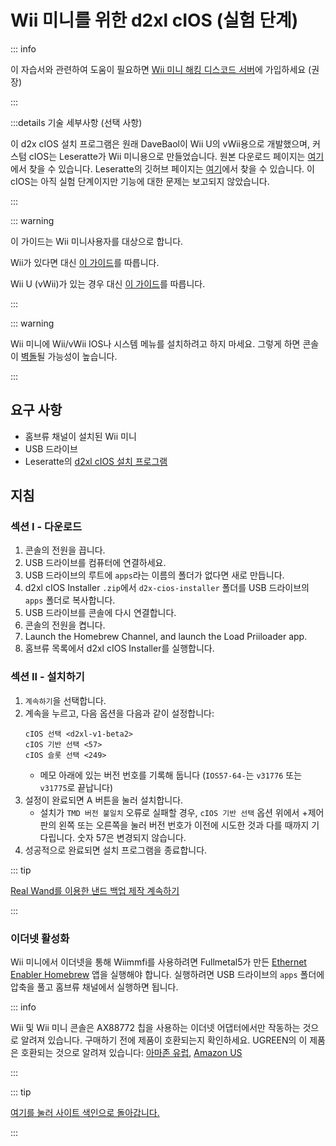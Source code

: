 # Wii 미니를 위한 d2xl cIOS (실험 단계)

::: info

이 자습서와 관련하여 도움이 필요하면 [Wii 미니 해킹 디스코드 서버](https://discord.gg/6ryxnkS)에 가입하세요 (권장)

:::

:::details 기술 세부사항 (선택 사항)

이 d2x cIOS 설치 프로그램은 원래 DaveBaol이 Wii U의 vWii용으로 개발했으며, 커스텀 cIOS는 Leseratte가 Wii 미니용으로 만들었습니다. 원본 다운로드 페이지는 [여기](https://wii.leseratte10.de/d2xl-cIOS/)에서 찾을 수 있습니다. Leseratte의 깃허브 페이지는 [여기](https://github.com/Leseratte10/d2xl-cios)에서 찾을 수 있습니다. 이 cIOS는 아직 실험 단계이지만 기능에 대한 문제는 보고되지 않았습니다.

:::

::: warning

이 가이드는 Wii 미니사용자를 대상으로 합니다.

Wii가 있다면 대신 [이 가이드](cios)를 따릅니다.

Wii U (vWii)가 있는 경우 대신 [이 가이드](cios-vwii)를 따릅니다.

:::

::: warning

Wii 미니에 Wii/vWii IOS나 시스템 메뉴를 설치하려고 하지 마세요. 그렇게 하면 콘솔이 [벽돌](bricks#ios-brick)될 가능성이 높습니다.

:::

## 요구 사항

- 홈브류 채널이 설치된 Wii 미니
- USB 드라이브
- Leseratte의 [d2xl cIOS 설치 프로그램](/assets/files/d2xl_wii_mini_cIOS_installer_v1_beta2.zip)

## 지침

### 섹션 I - 다운로드

1. 콘솔의 전원을 끕니다.
2. USB 드라이브를 컴퓨터에 연결하세요.
3. USB 드라이브의 루트에 `apps`라는 이름의 폴더가 없다면 새로 만듭니다.
4. d2xl cIOS Installer `.zip`에서 `d2x-cios-installer` 폴더를 USB 드라이브의 `apps` 폴더로 복사합니다.
5. USB 드라이브를 콘솔에 다시 연결합니다.
6. 콘솔의 전원을 켭니다.
7. Launch the Homebrew Channel, and launch the Load Priiloader app.
8. 홈브류 목록에서 d2xl cIOS Installer를 실행합니다.

### 섹션 II - 설치하기

1. `계속하기`을 선택합니다.
2. 계속을 누르고, 다음 옵션을 다음과 같이 설정합니다:
   ```
   cIOS 선택 <d2xl-v1-beta2>
   cIOS 기반 선택 <57>
   cIOS 슬롯 선택 <249>
   ```
   - 메모 아래에 있는 버전 번호를 기록해 둡니다 (`IOS57-64-`는 `v31776` 또는 `v31775`로 끝납니다)
3. 설정이 완료되면 A 버튼을 눌러 설치합니다.
   - 설치가 `TMD 버전 불일치` 오류로 실패할 경우, `cIOS 기반 선택` 옵션 위에서 +제어판의 왼쪽 또는 오른쪽을 눌러 버전 번호가 이전에 시도한 것과 다를 때까지 기다립니다. 숫자 57은 변경되지 않습니다.
4. 성공적으로 완료되면 설치 프로그램을 종료합니다.

::: tip

[Real Wand를 이용한 낸드 백업 제작 계속하기](and-mini)

:::

### 이더넷 활성화

Wii 미니에서 이더넷을 통해 Wiimmfi를 사용하려면 Fullmetal5가 만든 [Ethernet Enabler Homebrew](/assets/files/Wii_Mini_Ethernet_Enable.zip) 앱을 실행해야 합니다. 실행하려면 USB 드라이브의 `apps` 폴더에 압축을 풀고 홈브류 채널에서 실행하면 됩니다.

::: info

Wii 및 Wii 미니 콘솔은 AX88772 칩을 사용하는 이더넷 어댑터에서만 작동하는 것으로 알려져 있습니다. 구매하기 전에 제품이 호환되는지 확인하세요. UGREEN의 이 제품은 호환되는 것으로 알려져 있습니다: [아마존 유럽](https://www.amazon.de/dp/B00MYT481C), [Amazon US](https://a.co/d/3OcSJDS)

:::

::: tip

[여기를 눌러 사이트 색인으로 돌아갑니다.](site-navigation)

:::
